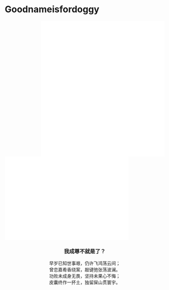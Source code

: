 # Goodnameisfordoggy


<img align="right" width="390" alt="Metrics.calendar" src="generated/metrics.general.calendar.svg">
<img align="left" width="390" alt="Metrics.languages" src=generated/metrics.plugin.languages.svg">

<!-- 清除浮动，让文字出现在图片下方 -->
<br clear="both">

<center>
<figure>
<h3>我成尊不就是了？</h3>
<div>早岁已知世事艰，仍许飞鸿荡云间；</div>
<div>曾恋嘉肴香绕案，敲键弛张荡波澜。</div>
<div>功败未成身无畏，坚持未果心不悔；</div>
<div>皮囊终作一抔土，独留屎山贯寰宇。</div>
</figure>
</center>


